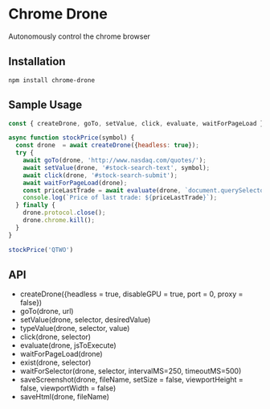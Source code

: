 # Chrome Drone

Autonomously control the chrome browser

## Installation

`npm install chrome-drone`

## Sample Usage

``` js
const { createDrone, goTo, setValue, click, evaluate, waitForPageLoad } = require('chrome-drone');

async function stockPrice(symbol) {
  const drone  = await createDrone({headless: true});
  try {
    await goTo(drone, 'http://www.nasdaq.com/quotes/');
    await setValue(drone, '#stock-search-text', symbol);
    await click(drone, '#stock-search-submit');
    await waitForPageLoad(drone);
    const priceLastTrade = await evaluate(drone, `document.querySelector('#qwidget_lastsale').innerText`);
    console.log(`Price of last trade: ${priceLastTrade}`);
  } finally {
    drone.protocol.close();
    drone.chrome.kill();
  }
}

stockPrice('QTWO')
```

## API

- createDrone({headless = true, disableGPU = true, port = 0, proxy = false})
- goTo(drone, url)
- setValue(drone, selector, desiredValue)
- typeValue(drone, selector, value)
- click(drone, selector)
- evaluate(drone, jsToExecute)
- waitForPageLoad(drone)
- exist(drone, selector)
- waitForSelector(drone, selector, intervalMS=250, timeoutMS=500)
- saveScreenshot(drone, fileName, setSize = false, viewportHeight = false, viewportWidth = false)
- saveHtml(drone, fileName)
